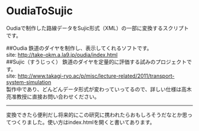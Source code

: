 # OudiaToSujic
Oudiaで制作した路線データをSujic形式（XML）の一部に変換するスクリプトです。

##Oudia
鉄道のダイヤを制作し、表示してくれるソフトです。  
site: http://take-okm.a.la9.jp/oudia/index.html   
##Sujic（すうじっく）
鉄道のダイヤを定量的に評価する試みのプロジェクトです。  
site: http://www.takagi-ryo.ac/p/misc/lecture-related/2011/transport-system-simulation  
製作中であり、どんどんデータ形式が変わっていってるので、詳しい仕様は高木亮准教授に直接お問い合わせください。  

---
変換できたら便利だし将来的にこの研究に携われたらおもしろそうだなとか思ってつくりました。使い方はindex.htmlを開くと書いてあります。
